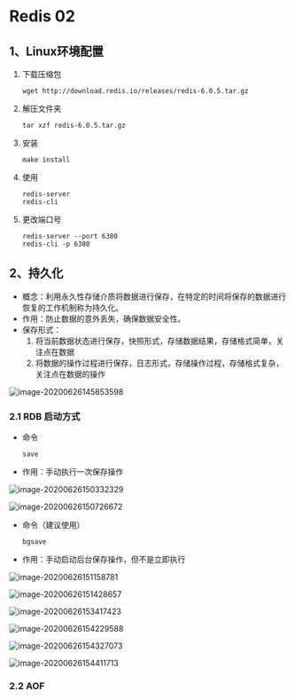 # Redis 02

## 1、Linux环境配置

1. 下载压缩包

   ```
   wget http://download.redis.io/releases/redis-6.0.5.tar.gz
   ```

2. 解压文件夹

   ```
   tar xzf redis-6.0.5.tar.gz
   ```

3. 安装

   ```
   make install
   ```

4. 使用

   ```
   redis-server
   redis-cli
   ```

5. 更改端口号

   ```
   redis-server --port 6380
   redis-cli -p 6380
   ```

## 2、持久化

- 概念：利用永久性存储介质将数据进行保存，在特定的时间将保存的数据进行恢复的工作机制称为持久化。
- 作用：防止数据的意外丢失，确保数据安全性。
- 保存形式：
  1. 将当前数据状态进行保存，快照形式，存储数据结果，存储格式简单，关注点在数据
  2. 将数据的操作过程进行保存，日志形式，存储操作过程，存储格式复杂，关注点在数据的操作

![image-20200626145853598](C:\Users\Administrator\AppData\Roaming\Typora\typora-user-images\image-20200626145853598.png)

### 2.1 RDB 启动方式

- 命令

  ```
  save
  ```

- 作用：手动执行一次保存操作



![image-20200626150332329](C:\Users\Administrator\AppData\Roaming\Typora\typora-user-images\image-20200626150332329.png)

![image-20200626150726672](C:\Users\Administrator\AppData\Roaming\Typora\typora-user-images\image-20200626150726672.png)

- 命令（建议使用）

  ```
  bgsave
  ```

- 作用：手动启动后台保存操作，但不是立即执行

![image-20200626151158781](C:\Users\Administrator\AppData\Roaming\Typora\typora-user-images\image-20200626151158781.png)

![image-20200626151428657](C:\Users\Administrator\AppData\Roaming\Typora\typora-user-images\image-20200626151428657.png)

![image-20200626153417423](C:\Users\Administrator\AppData\Roaming\Typora\typora-user-images\image-20200626153417423.png)

![image-20200626154229588](C:\Users\Administrator\AppData\Roaming\Typora\typora-user-images\image-20200626154229588.png)

![image-20200626154327073](C:\Users\Administrator\AppData\Roaming\Typora\typora-user-images\image-20200626154327073.png)

![image-20200626154411713](C:\Users\Administrator\AppData\Roaming\Typora\typora-user-images\image-20200626154411713.png)

### 2.2 AOF